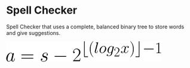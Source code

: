 # Spell Checker

Spell Checker that uses a complete, balanced binary tree to store words and give suggestions.

![equation](a.png)
